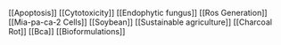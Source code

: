 [[Apoptosis]]
[[Cytotoxicity]]
[[Endophytic fungus]]
[[Ros Generation]]
[[Mia-pa-ca-2 Cells]]
[[Soybean]]
[[Sustainable agriculture]]
[[Charcoal Rot]]
[[Bca]]
[[Bioformulations]]
